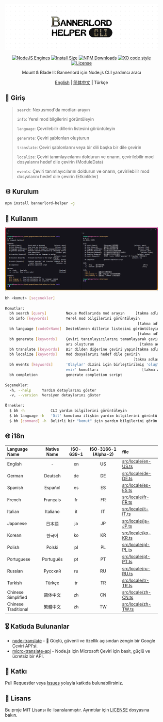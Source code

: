 <div align="center">

<img src="docs/images/banner.png" alt="logo">

[![NodeJS Engines](https://img.shields.io/node/v/bannerlord-helper?color=lightseagreen)](https://nodejs.org/docs/latest/api/)
[![Install Size](https://packagephobia.com/badge?p=bannerlord-helper)](https://packagephobia.com/result?p=bannerlord-helper)
[![NPM Downloads](https://img.shields.io/npm/d18m/bennerlord-helper?color=cornflowerblue)](https://www.npmjs.com/package/bannerlord-helper)
[![XO code style](https://shields.io/badge/code_style-5ed9c7?logo=xo&labelColor=gray&logoSize=auto&logoWidth=20)](https://github.com/xojs/xo)
[![License](https://img.shields.io/github/license/gengark/bannerlord-helper?color=slateblue)](LICENSE)

Mount & Blade II: Bannerlord için Node.js CLI yardımcı aracı

[English](README.md) | [简体中文](README.zh-CN.md) | Türkçe

</div>

## 📖 Giriş

> `search`: Nexusmod'da modları arayın
>
> `info`: Yerel mod bilgilerini görüntüleyin
>
> `language`: Çevrilebilir dillerin listesini görüntüleyin
>
> `generate`: Çeviri şablonları oluşturun
>
> `translate`: Çeviri şablonlarını veya bir dili başka bir dile çevirin
>
> `localize`: Çeviri tanımlayıcılarını doldurun ve onarın, çevirilebilir mod dosyalarını hedef dile çevirin (ModuleData)
>
> `events`: Çeviri tanımlayıcılarını doldurun ve onarın, çevirilebilir mod dosyalarını hedef dile çevirin (Etkinlikler)

## ⚙️ Kurulum

```bash
npm install bannerlord-helper -g
```

## 🚀 Kullanım

![Usage Screenshot](docs/images/usage-bilingual.png)

```bash
bh <komut> [seçenekler]

Komutlar:
  bh search [query]         Nexus Modlarında mod arayın     [takma adlar: query]
  bh info [keywords]        Yerel mod bilgilerini görüntüleyin
                                                             [takma adlar: view]
  bh language [codeOrName]  Desteklenen dillerin listesini görüntüleyin
                                                             [takma adlar: lang]
  bh generate [keywords]    Çeviri tanımlayıcılarını tamamlayarak çeviri şablonl
                            arı oluşturun                     [takma adlar: gen]
  bh translate [keywords]   Bir dilden diğerine çeviri yapın[takma adlar: trans]
  bh localize [keywords]    Mod dosyalarını hedef dile çevirin
                                                           [takma adlar: locale]
  bh events [keywords]      'Olaylar' dizini için birleştirilmiş 'oluştur' ve 'ç
                            evir' komutları                    [takma adlar: ce]
  bh completion             generate completion script

Seçenekler:
  -h, --help     Yardım detaylarını göster                             [boolean]
  -v, --version  Versiyon detaylarını göster                           [boolean]

Örnekler:
  $ bh -h            CLI yardım bilgilerini görüntüleyin
  $ bh language -h   'Dil' komutuna ilişkin yardım bilgilerini görüntü leyin
  $ bh [command] -h  Belirli bir "komut" için yardım bilgilerini görün tüleme
```

## 🌐 i18n

| Language Name       | Native Name | ISO-639-1 | ISO-3166-1 (Alpha-2) | file                                       |
|:--------------------|:-----------:|:---------:|:--------------------:|:-------------------------------------------|
| English             |      -      |    en     |          US          | [src/locale/en-US.ts](src/locale/en-US.ts) |
| German              |   Deutsch   |    de     |          DE          | [src/locale/de-DE.ts](src/locale/de-DE.ts) |
| Spanish             |   Español   |    es     |          ES          | [src/locale/es-ES.ts](src/locale/es-ES.ts) |
| French              |  Français   |    fr     |          FR          | [src/locale/fr-FR.ts](src/locale/fr-FR.ts) |
| Italian             |  Italiano   |    it     |          IT          | [src/locale/it-IT.ts](src/locale/it-IT.ts) |
| Japanese            |     日本語     |    ja     |          JP          | [src/locale/ja-JP.ts](src/locale/ja-JP.ts) |
| Korean              |     한국어     |    ko     |          KR          | [src/locale/ko-KR.ts](src/locale/ko-KR.ts) |
| Polish              |   Polski    |    pl     |          PL          | [src/locale/pl-PL.ts](src/locale/pl-PL.ts) |
| Portuguese          |  Português  |    pt     |          PT          | [src/locale/pt-PT.ts](src/locale/pt-PT.ts) |
| Russian             |   Русский   |    ru     |          RU          | [src/locale/ru-RU.ts](src/locale/ru-RU.ts) |
| Turkish             |   Türkçe    |    tr     |          TR          | [src/locale/tr-TR.ts](src/locale/tr-TR.ts) |
| Chinese Simplified  |    简体中文     |    zh     |          CN          | [src/locale/zh-CN.ts](src/locale/zh-CN.ts) |
| Chinese Traditional |    繁體中文     |    zh     |          TW          | [src/locale/zh-TW.ts](src/locale/zh-TW.ts) |

## 🎖️ Katkıda Bulunanlar

- [node-translate](https://github.com/kabeep/node-translate) - 🦜 Güçlü, güvenli ve özellik açısından zengin bir Google
  Çeviri API'si.
- [micro-translate-api](https://github.com/Chewawi/microsoft-translate-api) - Node.js için Microsoft Çeviri için basit,
  güçlü ve ücretsiz bir API.

## 🤝 Katkı

Pull Requestler veya [Issues](https://github.com/gengark/bannerlord-helper/issues) yoluyla katkıda bulunabilirsiniz.

## 📄 Lisans

Bu proje MIT Lisansı ile lisanslanmıştır. Ayrıntılar için [LICENSE](LICENSE) dosyasına bakın.
